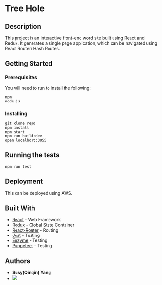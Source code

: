 # Tree Hole

## Description

This project is an interactive front-end word site built using React and Redux. It generates a single page application, which can be navigated using React Router/ Hash Routes.

## Getting Started

### Prerequisites

You will need to run to install the following:

```
npm
node.js
```

### Installing

```
git clone repo
npm install
npm start
npm run build:dev
open localhost:3055
```

## Running the tests

```
npm run test
```

## Deployment

This can be deployed using AWS.

## Built With

- [React](https://reactjs.org/docs/forms.html) - Web Framework
- [Redux](https://redux.js.org/) - Global State Container
- [React-Router](https://reacttraining.com/react-router/) - Routing
- [Jest](https://jestjs.io/) - Testing
- [Enzyme](https://enzymejs.github.io/enzyme/) - Testing
- [Puppeteer](https://github.com/puppeteer/puppeteer) - Testing

## Authors

- **Susy(Qinqin) Yang**
- ![](https://recordit.co/ThwLL31DgB)
